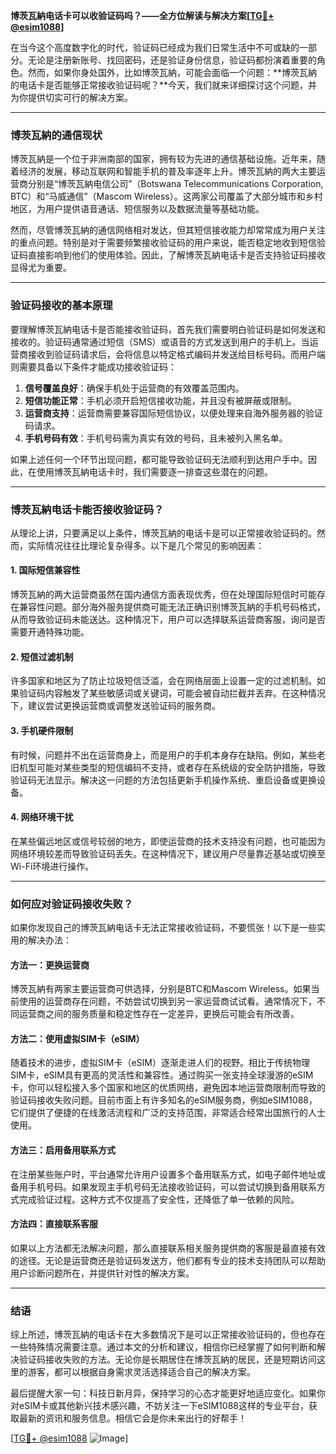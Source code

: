 **博茨瓦納电话卡可以收验证码吗？——全方位解读与解决方案[[TG💪+ @esim1088](https://t.me/s/esim1088)]**

在当今这个高度数字化的时代，验证码已经成为我们日常生活中不可或缺的一部分。无论是注册新账号、找回密码，还是验证身份信息，验证码都扮演着重要的角色。然而，如果你身处国外，比如博茨瓦納，可能会面临一个问题：**博茨瓦納的电话卡是否能够正常接收验证码呢？**今天，我们就来详细探讨这个问题，并为你提供切实可行的解决方案。

---

### 博茨瓦納的通信现状

博茨瓦納是一个位于非洲南部的国家，拥有较为先进的通信基础设施。近年来，随着经济的发展，移动互联网和智能手机的普及率逐年上升。博茨瓦納的两大主要运营商分别是“博茨瓦納电信公司”（Botswana Telecommunications Corporation, BTC）和“马威通信”（Mascom Wireless）。这两家公司覆盖了大部分城市和乡村地区，为用户提供语音通话、短信服务以及数据流量等基础功能。

然而，尽管博茨瓦納的通信网络相对发达，但其短信接收能力却常常成为用户关注的重点问题。特别是对于需要频繁接收验证码的用户来说，能否稳定地收到短信验证码直接影响到他们的使用体验。因此，了解博茨瓦納电话卡是否支持验证码接收显得尤为重要。

---

### 验证码接收的基本原理

要理解博茨瓦納电话卡是否能接收验证码，首先我们需要明白验证码是如何发送和接收的。验证码通常通过短信（SMS）或语音的方式发送到用户的手机上。当运营商接收到验证码请求后，会将信息以特定格式编码并发送给目标号码。而用户端则需要具备以下条件才能成功接收验证码：

1. **信号覆盖良好**：确保手机处于运营商的有效覆盖范围内。
2. **短信功能正常**：手机必须开启短信接收功能，并且没有被屏蔽或限制。
3. **运营商支持**：运营商需要兼容国际短信协议，以便处理来自海外服务器的验证码请求。
4. **手机号码有效**：手机号码需为真实有效的号码，且未被列入黑名单。

如果上述任何一个环节出现问题，都可能导致验证码无法顺利到达用户手中。因此，在使用博茨瓦納电话卡时，我们需要逐一排查这些潜在的问题。

---

### 博茨瓦納电话卡能否接收验证码？

从理论上讲，只要满足以上条件，博茨瓦納的电话卡是可以正常接收验证码的。然而，实际情况往往比理论复杂得多。以下是几个常见的影响因素：

#### 1. 国际短信兼容性
博茨瓦納的两大运营商虽然在国内通信方面表现优秀，但在处理国际短信时可能存在兼容性问题。部分海外服务提供商可能无法正确识别博茨瓦納的手机号码格式，从而导致验证码未能送达。这种情况下，用户可以选择联系运营商客服，询问是否需要开通特殊功能。

#### 2. 短信过滤机制
许多国家和地区为了防止垃圾短信泛滥，会在网络层面上设置一定的过滤机制。如果验证码内容触发了某些敏感词或关键词，可能会被自动拦截并丢弃。在这种情况下，建议尝试更换运营商或调整发送验证码的服务商。

#### 3. 手机硬件限制
有时候，问题并不出在运营商身上，而是用户的手机本身存在缺陷。例如，某些老旧机型可能对某些类型的短信编码不支持，或者存在系统级的安全防护措施，导致验证码无法显示。解决这一问题的方法包括更新手机操作系统、重启设备或更换设备。

#### 4. 网络环境干扰
在某些偏远地区或信号较弱的地方，即使运营商的技术支持没有问题，也可能因为网络环境较差而导致验证码丢失。在这种情况下，建议用户尽量靠近基站或切换至Wi-Fi环境进行操作。

---

### 如何应对验证码接收失败？

如果你发现自己的博茨瓦納电话卡无法正常接收验证码，不要慌张！以下是一些实用的解决办法：

#### 方法一：更换运营商
博茨瓦納有两家主要运营商可供选择，分别是BTC和Mascom Wireless。如果当前使用的运营商存在问题，不妨尝试切换到另一家运营商试试看。通常情况下，不同运营商之间的服务质量和稳定性存在一定差异，更换后可能会有所改善。

#### 方法二：使用虚拟SIM卡（eSIM）
随着技术的进步，虚拟SIM卡（eSIM）逐渐走进人们的视野。相比于传统物理SIM卡，eSIM具有更高的灵活性和兼容性。通过购买一张支持全球漫游的eSIM卡，你可以轻松接入多个国家和地区的优质网络，避免因本地运营商限制而导致的验证码接收失败问题。目前市面上有许多知名的eSIM服务商，例如eSIM1088，它们提供了便捷的在线激活流程和广泛的支持范围，非常适合经常出国旅行的人士使用。

#### 方法三：启用备用联系方式
在注册某些账户时，平台通常允许用户设置多个备用联系方式，如电子邮件地址或备用手机号码。如果发现主手机号码无法接收验证码，可以尝试切换到备用联系方式完成验证过程。这种方式不仅提高了安全性，还降低了单一依赖的风险。

#### 方法四：直接联系客服
如果以上方法都无法解决问题，那么直接联系相关服务提供商的客服是最直接有效的途径。无论是运营商还是验证码发送方，他们都有专业的技术支持团队可以帮助用户诊断问题所在，并提供针对性的解决方案。

---

### 结语

综上所述，博茨瓦納的电话卡在大多数情况下是可以正常接收验证码的，但也存在一些特殊情况需要注意。通过本文的分析和建议，相信你已经掌握了如何判断和解决验证码接收失败的方法。无论你是长期居住在博茨瓦納的居民，还是短期访问这里的游客，都可以根据自身需求灵活选择适合自己的解决方案。

最后提醒大家一句：科技日新月异，保持学习的心态才能更好地适应变化。如果你对eSIM卡或其他新兴技术感兴趣，不妨关注一下eSIM1088这样的专业平台，获取最新的资讯和服务信息。相信它会是你未来出行的好帮手！

[[TG💪+ @esim1088](https://t.me/s/esim1088) ![Image](https://i.postimg.cc/4NQfJmqS/Snipaste-2025-05-13-00-14-12.png)]
